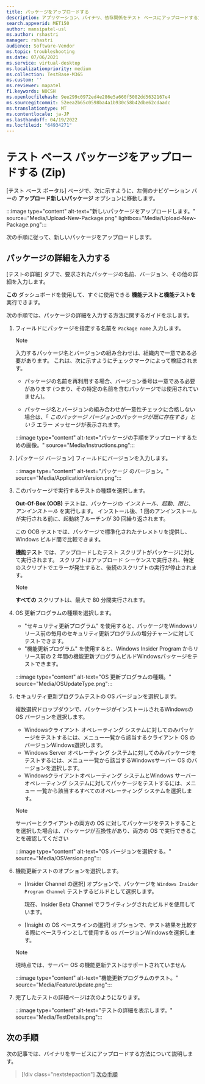 ```yaml
---
title: パッケージをアップロードする
description: アプリケーション、バイナリ、依存関係をテスト ベースにアップロードする方法
search.appverid: MET150
author: mansipatel-usl
ms.author: rshastri
manager: rshastri
audience: Software-Vendor
ms.topic: troubleshooting
ms.date: 07/06/2021
ms.service: virtual-desktop
ms.localizationpriority: medium
ms.collection: TestBase-M365
ms.custom: ''
ms.reviewer: mapatel
f1.keywords: NOCSH
ms.openlocfilehash: 9ee299c0972ed4e286e5a660f5082dd5632167e4
ms.sourcegitcommit: 52eea2b65c0598ba4a1b930c58b42dbe62cdaadc
ms.translationtype: MT
ms.contentlocale: ja-JP
ms.lasthandoff: 04/19/2022
ms.locfileid: "64934271"
---
```

# <a name="upload-your-test-base-package-zip"></a>テスト ベース パッケージをアップロードする (Zip) 

[テスト ベース ポータル] ページで、次に示すように、左側のナビゲーション バーの **アップロード新しいパッケージ** オプションに移動します。

:::image type="content" alt-text="新しいパッケージをアップロードします。" source="Media/Upload-New-Package.png" lightbox="Media/Upload-New-Package.png":::

次の手順に従って、新しいパッケージをアップロードします。

## <a name="enter-details-for-your-package"></a>パッケージの詳細を入力する

[テストの詳細] タブで、要求されたパッケージの名前、バージョン、その他の詳細を入力します。

**この** ダッシュボードを使用して、すぐに使用できる **機能テストと機能テストを** 実行できます。

次の手順では、パッケージの詳細を入力する方法に関するガイドを示します。

1. フィールドにパッケージを指定する名前を `Package name` 入力します。

    > [!NOTE]
    > 入力するパッケージ名とバージョンの組み合わせは、組織内で一意である必要があります。 これは、次に示すようにチェックマークによって検証されます。

    - パッケージの名前を再利用する場合、バージョン番号は一意である必要があります (つまり、その特定の名前を含むパッケージでは使用されていません)。

    - パッケージ名とバージョンの組み合わせが一意性チェックに合格しない場合は、「 *このパッケージ バージョンのパッケージが既に存在する」という* エラー メッセージが表示されます。

    :::image type="content" alt-text="パッケージの手順をアップロードするための画像。" source="Media/Instructions.png":::

2. [パッケージ バージョン] フィールドにバージョンを入力します。

    :::image type="content" alt-text="パッケージ のバージョン。" source="Media/ApplicationVersion.png":::

3. このパッケージで実行するテストの種類を選択します。

    **Out-Of-Box (OOB)** テストは、パッケージの *インストール*、*起動*、*閉じ*、*アンインストール* を実行します。 インストール後、1 回のアンインストールが実行される前に、起動終了ルーチンが 30 回繰り返されます。

    この OOB テストでは、パッケージで標準化されたテレメトリを提供し、Windows ビルド間で比較できます。

    **機能テスト** では、アップロードしたテスト スクリプトがパッケージに対して実行されます。 スクリプトはアップロード シーケンスで実行され、特定のスクリプトでエラーが発生すると、後続のスクリプトの実行が停止されます。

    > [!NOTE]
    > **すべての** スクリプトは、最大で 80 分間実行されます。

4. OS 更新プログラムの種類を選択します。

    - "セキュリティ更新プログラム" を使用すると、パッケージをWindowsリリース前の毎月のセキュリティ更新プログラムの増分チャーンに対してテストできます。
    - "機能更新プログラム" を使用すると、Windows Insider Program からリリース前の 2 年間の機能更新プログラムビルドWindowsパッケージをテストできます。
    <!---
    Change to the correct picture
    -->
    :::image type="content" alt-text="OS 更新プログラムの種類。" source="Media/OSUpdateType.png":::

5. セキュリティ更新プログラムテストの OS バージョンを選択します。

    複数選択ドロップダウンで、パッケージがインストールされるWindowsの OS バージョンを選択します。

    - Windowsクライアント オペレーティング システムに対してのみパッケージをテストするには、メニュー一覧から該当するクライアント OS のバージョンWindows選択します。
    - Windows Server オペレーティング システムに対してのみパッケージをテストするには、メニュー一覧から該当するWindowsサーバー OS のバージョンを選択します。
    - Windowsクライアントオペレーティング システムとWindows サーバー オペレーティング システムに対してパッケージをテストするには、メニュー 一覧から該当するすべてのオペレーティング システムを選択します。

    > [!NOTE]
    > サーバーとクライアントの両方の OS に対してパッケージをテストすることを選択した場合は、パッケージが互換性があり、両方の OS で実行できることを確認してください

    :::image type="content" alt-text="OS バージョンを選択する。" source="Media/OSVersion.png":::
    <!---
    Change to the correct picture
    -->

6. 機能更新テストのオプションを選択します。

    - [Insider Channel の選択] オプションで、パッケージを `Windows Insider Program Channel` テストするビルドとして選択します。

      現在、Insider Beta Channel でフライティングされたビルドを使用しています。

    - [Insight の OS ベースラインの選択] オプションで、テスト結果を比較する際にベースラインとして使用する os バージョンWindowsを選択します。

    > [!NOTE]
    > 現時点では、サーバー OS の機能更新テストはサポートされていません
    <!---
    Note to actual note format for markdown
    -->
    <!---
    Change to the correct picture
    -->
    :::image type="content" alt-text="機能更新プログラムのテスト。" source="Media/FeatureUpdate.png":::

7. 完了したテストの詳細ページは次のようになります。

    :::image type="content" alt-text="テストの詳細を表示します。" source="Media/TestDetails.png":::

## <a name="next-steps"></a>次の手順

次の記事では、バイナリをサービスにアップロードする方法について説明します。

> [!div class="nextstepaction"]
> [次の手順](binaries.md)

<!---
Add button for next page
-->

